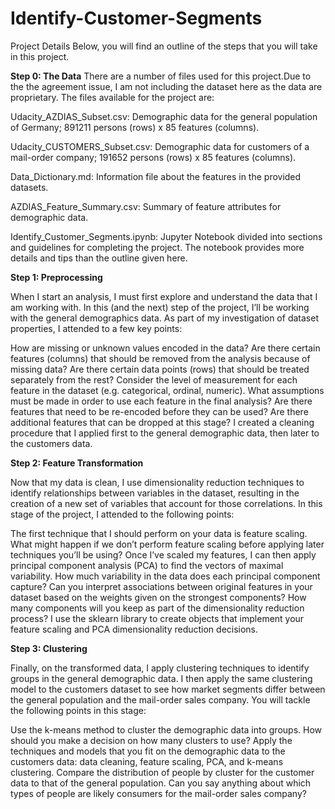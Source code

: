 # Identify-Customer-Segments

Project Details
Below, you will find an outline of the steps that you will take in this project.

**Step 0: The Data**
There are a number of files used for this project.Due to the the agreement issue, I am not including the dataset here as the data are proprietary. The files available for the project are:

Udacity_AZDIAS_Subset.csv: Demographic data for the general population of Germany; 891211 persons (rows) x 85 features (columns).

Udacity_CUSTOMERS_Subset.csv: Demographic data for customers of a mail-order company; 191652 persons (rows) x 85 features (columns).

Data_Dictionary.md: Information file about the features in the provided datasets.

AZDIAS_Feature_Summary.csv: Summary of feature attributes for demographic data.

Identify_Customer_Segments.ipynb: Jupyter Notebook divided into sections and guidelines for completing the project. The notebook provides more details and tips than the outline given here.

**Step 1: Preprocessing**

When I start an analysis, I must first explore and understand the data that I am working with. In this (and the next) step of the project, I’ll be working with the general demographics data. As part of my investigation of dataset properties, I attended to a few key points:

How are missing or unknown values encoded in the data? Are there certain features (columns) that should be removed from the analysis because of missing data? Are there certain data points (rows) that should be treated separately from the rest?
Consider the level of measurement for each feature in the dataset (e.g. categorical, ordinal, numeric). What assumptions must be made in order to use each feature in the final analysis? Are there features that need to be re-encoded before they can be used? Are there additional features that can be dropped at this stage?
I created a cleaning procedure that I applied first to the general demographic data, then later to the customers data.

**Step 2: Feature Transformation**

Now that my data is clean, I use dimensionality reduction techniques to identify relationships between variables in the dataset, resulting in the creation of a new set of variables that account for those correlations. In this stage of the project, I attended to the following points:

The first technique that I should perform on your data is feature scaling. What might happen if we don’t perform feature scaling before applying later techniques you’ll be using?
Once I’ve scaled my features, I can then apply principal component analysis (PCA) to find the vectors of maximal variability. How much variability in the data does each principal component capture? Can you interpret associations between original features in your dataset based on the weights given on the strongest components? How many components will you keep as part of the dimensionality reduction process?
I use the sklearn library to create objects that implement your feature scaling and PCA dimensionality reduction decisions.

**Step 3: Clustering**

Finally, on the transformed data, I apply clustering techniques to identify groups in the general demographic data. I then apply the same clustering model to the customers dataset to see how market segments differ between the general population and the mail-order sales company. You will tackle the following points in this stage:

Use the k-means method to cluster the demographic data into groups. How should you make a decision on how many clusters to use?
Apply the techniques and models that you fit on the demographic data to the customers data: data cleaning, feature scaling, PCA, and k-means clustering. Compare the distribution of people by cluster for the customer data to that of the general population. Can you say anything about which types of people are likely consumers for the mail-order sales company?
